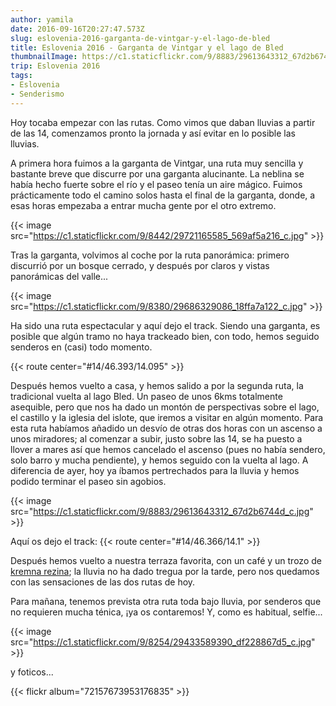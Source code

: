 ```yaml
---
author: yamila
date: 2016-09-16T20:27:47.573Z
slug: eslovenia-2016-garganta-de-vintgar-y-el-lago-de-bled
title: Eslovenia 2016 - Garganta de Vintgar y el lago de Bled
thumbnailImage: https://c1.staticflickr.com/9/8883/29613643312_67d2b6744d_c.jpg
trip: Eslovenia 2016
tags:
- Eslovenia
- Senderismo
---
```


Hoy tocaba empezar con las rutas. Como vimos que daban lluvias a partir de las 14, comenzamos pronto la jornada y así evitar en lo posible las lluvias.

A primera hora fuimos a la garganta de Vintgar, una ruta muy sencilla y bastante breve que discurre por una garganta alucinante. La neblina se había hecho fuerte sobre el río y el paseo tenía un aire mágico. Fuimos prácticamente todo el camino solos hasta el final de la garganta, donde, a esas horas empezaba a entrar mucha gente por el otro extremo.

{{< image src="https://c1.staticflickr.com/9/8442/29721165585_569af5a216_c.jpg" >}}

Tras la garganta, volvimos al coche por la ruta panorámica: primero discurrió por un bosque cerrado, y después por claros y vistas panorámicas del valle...

{{< image src="https://c1.staticflickr.com/9/8380/29686329086_18ffa7a122_c.jpg" >}}

Ha sido una ruta espectacular y aquí dejo el track. Siendo una garganta, es posible que algún tramo no haya trackeado bien, con todo, hemos seguido senderos en (casi) todo momento.

{{< route center="#14/46.393/14.095" >}}

Después hemos vuelto a casa, y hemos salido a por la segunda ruta, la tradicional vuelta al lago Bled. Un paseo de unos 6kms totalmente asequible, pero que nos ha dado un montón de perspectivas sobre el lago, el castillo y la iglesia del islote, que iremos a visitar en algún momento. Para esta ruta habíamos añadido un desvío de otras dos horas con un ascenso a unos miradores; al comenzar a subir, justo sobre las 14, se ha puesto a llover a mares así que hemos cancelado el ascenso (pues no había sendero, solo barro y mucha pendiente), y hemos seguido con la vuelta al lago. A diferencia de ayer, hoy ya íbamos pertrechados para la lluvia y hemos podido terminar el paseo sin agobios.

{{< image src="https://c1.staticflickr.com/9/8883/29613643312_67d2b6744d_c.jpg" >}}

Aquí os dejo el track:
{{< route center="#14/46.366/14.1" >}}

Después hemos vuelto a nuestra terraza favorita, con un café y un trozo de <a href="https://www.google.si/search?q=krema+rezina&client=ms-android-oneplus&prmd=imvn&source=lnms&tbm=isch&sa=X&ved=0ahUKEwiywMWg1ZTPAhUDCZoKHQuVAqAQ_AUIBygB&biw=360&bih=560#tbm=isch&q=kremna+rezina" target="_new">kremna rezina</a>; la lluvia no ha dado tregua por la tarde, pero nos quedamos con las sensaciones de las dos rutas de hoy.

Para mañana, tenemos prevista otra ruta toda bajo lluvia, por senderos que no requieren mucha ténica, ¡ya os contaremos! Y, como es habitual, selfie...

{{< image src="https://c1.staticflickr.com/9/8254/29433589390_df228867d5_c.jpg" >}}

y foticos...

{{< flickr album="72157673953176835" >}}
